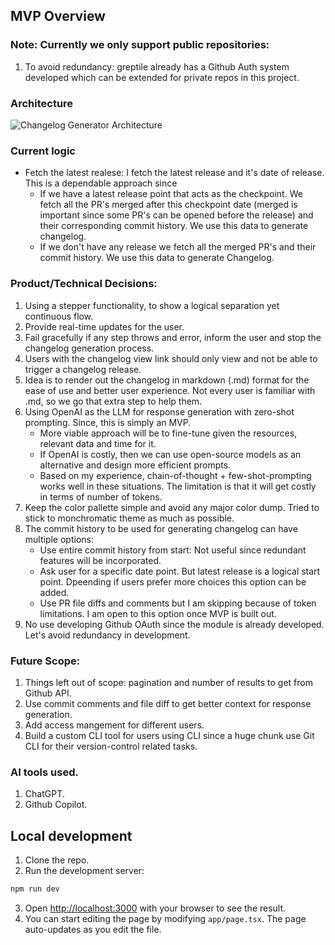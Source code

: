 ## MVP Overview

### Note: Currently we only support public repositories: 
1. To avoid redundancy: greptile already has a Github Auth system developed which can be extended for private repos in this project.

### Architecture
![Changelog Generator Architecture](https://github.com/user-attachments/assets/9656ea85-60be-4ce0-94e7-83a2b3469fca)

### Current logic
- Fetch the latest realese: I fetch the latest release and it's date of release. This is a dependable approach since
  - If we have a latest release point that acts as the checkpoint. We fetch all the PR's merged after this checkpoint date (merged is important since some PR's can be opened before the release) and their corresponding commit history. We use this data to generate changelog.
  - If we don't have any release we fetch all the merged PR's and their commit history. We use this data to generate Changelog.

### Product/Technical Decisions:
1. Using a stepper functionality, to show a logical separation yet continuous flow.
2. Provide real-time updates for the user.
3. Fail gracefully if any step throws and error, inform the user and stop the changelog generation process.
4. Users with the changelog view link should only view and not be able to trigger a changelog release.
5. Idea is to render out the changelog in markdown (.md) format for the ease of use and better user experience. Not every user is familiar with .md, so we go that extra step to help them.
6. Using OpenAI as the LLM for response generation with zero-shot prompting. Since, this is simply an MVP.
    - More viable approach will be to fine-tune given the resources, relevant data and time for it.
    - If OpenAI is costly, then we can use open-source models as an alternative and design more efficient prompts.
    - Based on my experience, chain-of-thought + few-shot-prompting works well in these situations. The limitation is that it will get costly in terms of number of tokens.
7. Keep the color pallette simple and avoid any major color dump. Tried to stick to monchromatic theme as much as possible.
8. The commit history to be used for generating changelog can have multiple options:
    - Use entire commit history from start: Not useful since redundant features will be incorporated.
    - Ask user for a specific date point. But latest release is a logical start point. Dpeending if users prefer more choices this option can be added.
    - Use PR file diffs and comments but I am skipping because of token limitations. I am open to this option once MVP is built out.
9. No use developing Github OAuth since the module is already developed. Let's avoid redundancy in development.

### Future Scope:
1. Things left out of scope: pagination and number of results to get from Github API.
2. Use commit comments and file diff to get better context for response generation.
3. Add access mangement for different users.
4. Build a custom CLI tool for users using CLI since a huge chunk use Git CLI for their version-control related tasks.

 ### AI tools used.
 1. ChatGPT.
 2. Github Copilot.  

## Local development

1. Clone the repo.
2. Run the development server:
```bash
npm run dev
```
3. Open [http://localhost:3000](http://localhost:3000) with your browser to see the result.
4. You can start editing the page by modifying `app/page.tsx`. The page auto-updates as you edit the file.
